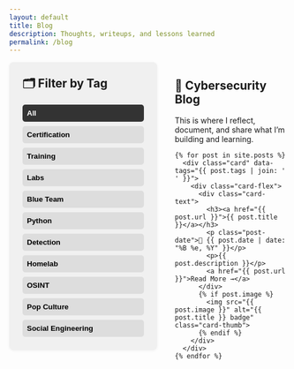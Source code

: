 ```yaml
---
layout: default
title: Blog
description: Thoughts, writeups, and lessons learned
permalink: /blog
---
```


<div class="blog-wrapper">

  <!-- SIDEBAR WITH TAG FILTER -->
  <aside class="blog-sidebar">
    <h2>🗂️ Filter by Tag</h2>
    <div class="tag-filter">
      <button data-filter="all" class="active">All</button>
      <button data-filter="certification">Certification</button>
      <button data-filter="training">Training</button>
      <button data-filter="labs">Labs</button>
      <button data-filter="blue-team">Blue Team</button>
      <button data-filter="python">Python</button>
      <button data-filter="detection">Detection</button>
      <button data-filter="homelab">Homelab</button>
      <button data-filter="osint">OSINT</button>
      <button data-filter="popculture">Pop Culture</button>
      <button data-filter="social-engineering">Social Engineering</button>
    </div>
  </aside>

  <!-- MAIN BLOG CONTENT -->
  <section class="blog-content">
    <h1>📝 Cybersecurity Blog</h1>
    <p>This is where I reflect, document, and share what I’m building and learning.</p>

    {% for post in site.posts %}
      <div class="card" data-tags="{{ post.tags | join: ' ' }}">
        <div class="card-flex">
          <div class="card-text">
            <h3><a href="{{ post.url }}">{{ post.title }}</a></h3>
            <p class="post-date">📅 {{ post.date | date: "%B %e, %Y" }}</p>
            <p>{{ post.description }}</p>
            <a href="{{ post.url }}">Read More →</a>
          </div>
          {% if post.image %}
            <img src="{{ post.image }}" alt="{{ post.title }} badge" class="card-thumb">
          {% endif %}
        </div>
      </div>
    {% endfor %}
  </section>

</div>

<!-- STYLES -->
<style>
.blog-wrapper {
  display: flex;
  flex-direction: row;
  align-items: flex-start;
  gap: 2rem;
  flex-wrap: nowrap;
}

.blog-sidebar {
  width: 220px;
  flex-shrink: 0;
  background: #f0f0f0;
  padding: 1.5rem;
  border-radius: 8px;
  box-shadow: 0 1px 5px rgba(0,0,0,0.05);
}

.blog-sidebar h2 {
  margin-top: 0;
}

.tag-filter {
  display: flex;
  flex-direction: column;
  gap: 0.5rem;
}

.tag-filter button {
  background: #ddd;
  border: none;
  padding: 0.5rem;
  border-radius: 5px;
  font-weight: bold;
  cursor: pointer;
  text-align: left;
  transition: background 0.2s ease;
}

.tag-filter button:hover,
.tag-filter button.active {
  background: #333;
  color: #fff;
}

.blog-content {
  flex-grow: 1;
  min-width: 0;
}

.card {
  background: #fff;
  padding: 1.5rem;
  margin-bottom: 1.5rem;
  box-shadow: 0 2px 8px rgba(0,0,0,0.05);
  border-radius: 8px;
}

.card-flex {
  display: flex;
  align-items: stretch;
  gap: 1.5rem;
  justify-content: space-between;
  flex-wrap: wrap;
}

.card-thumb {
  width: 140px;
  height: auto;
  max-height: 100%;
  border-radius: 8px;
  flex-shrink: 0;
  object-fit: contain;
  box-shadow: 0 2px 6px rgba(0, 0, 0, 0.1);
}

.card-text {
  flex: 1;
}

@media screen and (max-width: 768px) {
  .blog-wrapper {
    flex-direction: column;
  }

  .blog-sidebar,
  .blog-content {
    width: 100%;
    padding: 1rem;
  }

  .card {
    font-size: 1.1rem;
    padding: 1.25rem;
  }

  .card h3 {
    font-size: 1.3rem;
  }

  .card a {
    font-size: 1.05rem;
  }

  .tag-filter {
    flex-direction: row;
    flex-wrap: wrap;
    gap: 0.5rem;
  }

  .tag-filter button {
    flex: 1 1 auto;
    text-align: center;
  }

  .card-text h3 a {
    color: inherit;
    text-decoration: none;
  }
  
  .card-text h3 a:hover {
    text-decoration: underline;
    color: #007acc;
  }
  
}  
</style>

<!-- FILTER SCRIPT -->
<script>
  const filterButtons = document.querySelectorAll('.tag-filter button');
  const cards = document.querySelectorAll('.card');

  filterButtons.forEach(button => {
    button.addEventListener('click', () => {
      const tag = button.dataset.filter;

      filterButtons.forEach(btn => btn.classList.remove('active'));
      button.classList.add('active');

      cards.forEach(card => {
        const tags = card.dataset.tags.split(" ");
        const show = tag === "all" || tags.includes(tag);
        card.style.display = show ? "block" : "none";
      });
    });
  });
</script>
